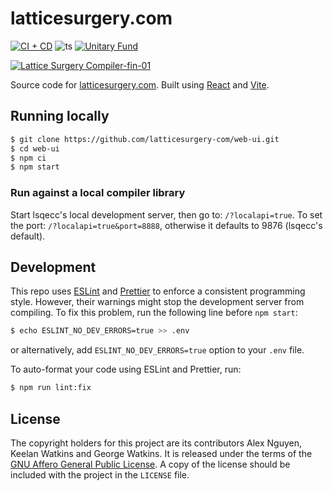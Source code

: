 # latticesurgery.com 

[![CI + CD](https://github.com/latticesurgery-com/web-ui/actions/workflows/main.yml/badge.svg)](https://github.com/latticesurgery-com/web-ui/actions/workflows/main.yml)
![ts](https://badgen.net/badge/-/TypeScript/blue?icon=typescript&label)
[![Unitary Fund](https://img.shields.io/badge/Supported%20By-Unitary%20Fund-FFFF00.svg)](https://unitary.fund)

[![Lattice Surgery Compiler-fin-01](https://user-images.githubusercontent.com/46719079/150657000-8e83c649-84a8-431b-aab0-d44d847e5a24.png)](https://latticesurgery.com)

Source code for [latticesurgery.com](https://latticesurgery.com). 
Built using [React](https://reactjs.org/) and [Vite](https://vitejs.dev/).

## Running locally 
```sh
$ git clone https://github.com/latticesurgery-com/web-ui.git
$ cd web-ui
$ npm ci 
$ npm start
```

### Run against a local compiler library
Start lsqecc's local development server, then go to: `/?localapi=true`. To set the port: `/?localapi=true&port=8888`, otherwise it defaults to 9876 (lsqecc's default).


## Development
This repo uses [ESLint](https://eslint.org/) and [Prettier](https://prettier.io/) to enforce a consistent programming style.
However, their warnings might stop the development server from compiling. To fix this problem, run the following line before
`npm start`:
```sh
$ echo ESLINT_NO_DEV_ERRORS=true >> .env
```
or alternatively, add `ESLINT_NO_DEV_ERRORS=true` option to your `.env` file. 

To auto-format your code using ESLint and Prettier, run:
```sh
$ npm run lint:fix
```

## License
The copyright holders for this project are its contributors Alex Nguyen, Keelan Watkins and George Watkins. It is released under the terms of the [GNU Affero General Public License](https://www.gnu.org/licenses/agpl-3.0.en.html). A copy of the license should be included with the project in the `LICENSE` file.
